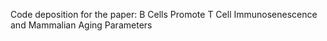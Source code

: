 Code deposition for the paper: B Cells Promote T Cell Immunosenescence and Mammalian Aging Parameters
